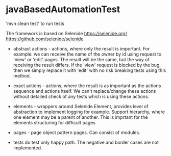 # javaBasedAutomationTest

'mvn clean test' to run tests

The framework is based on Selenide https://selenide.org/ https://github.com/selenide/selenide


* abstract actions - actions, where only the result is important.
For example: we can receive the name of the owner by id using request to 'view' or 'edit' pages.
The result will be the same, but the way of receiving the result differs.
If the 'view' request is blocked by the bug, then we simply replace it with 'edit' with no risk breaking tests using this method.

* exact actions - actions, where the result is as important as the actions sequence and actions itself.
We can't replace/change these actions without detailed check of any tests which is using these actions.

* elements - wrappers around Selenide Element, provides level of abstraction to implement logging for example. 
Support hierarchy, where one element may be a parent of another. This is imprtant for the elements structuring for difficult pages

* pages - page object pattern pages. Can consist of modules.

* tests do test only happy path. The negative and border cases are not implemented.
